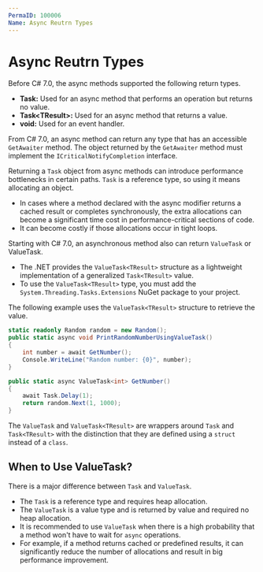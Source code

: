 ```yaml
---
PermaID: 100006
Name: Async Reutrn Types
---
```


# Async Reutrn Types

Before C# 7.0, the async methods supported the following return types.

 - **Task:** Used for an async method that performs an operation but returns no value.
 - **Task\<TResult\>:** Used for an async method that returns a value.
 - **void:** Used for an event handler.

From C# 7.0, an async method can return any type that has an accessible `GetAwaiter` method. The object returned by the `GetAwaiter` method must implement the `ICriticalNotifyCompletion` interface.

Returning a `Task` object from async methods can introduce performance bottlenecks in certain paths. `Task` is a reference type, so using it means allocating an object. 

 - In cases where a method declared with the async modifier returns a cached result or completes synchronously, the extra allocations can become a significant time cost in performance-critical sections of code. 
 - It can become costly if those allocations occur in tight loops.

Starting with C# 7.0, an asynchronous method also can return `ValueTask` or ValueTask<TResult>. 

 - The .NET provides the `ValueTask<TResult>` structure as a lightweight implementation of a generalized `Task<TResult>` value. 
 - To use the `ValueTask<TResult>` type, you must add the `System.Threading.Tasks.Extensions` NuGet package to your project.

The following example uses the `ValueTask<TResult>` structure to retrieve the value.

```csharp
static readonly Random random = new Random();
public static async void PrintRandomNumberUsingValueTask()
{
    int number = await GetNumber();
    Console.WriteLine("Random number: {0}", number);
}

public static async ValueTask<int> GetNumber()
{            
    await Task.Delay(1);
    return random.Next(1, 1000);
}
```

The `ValueTask` and `ValueTask<TResult>` are wrappers around `Task` and `Task<TResult>` with the distinction that they are defined using a `struct` instead of a `class`.

## When to Use ValueTask?

There is a major difference between `Task` and `ValueTask`. 

 - The `Task` is a reference type and requires heap allocation. 
 - The `ValueTask` is a value type and is returned by value and required no heap allocation. 
 - It is recommended to use `ValueTask` when there is a high probability that a method won't have to wait for `async` operations. 
 - For example, if a method returns cached or predefined results, it can significantly reduce the number of allocations and result in big performance improvement.
